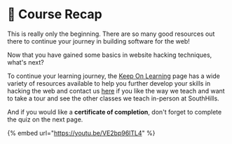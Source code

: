 # 🎉 Course Recap

This is really only the beginning. There are so many good resources out there to continue your journey in building software for the web!

Now that you have gained some basics in website hacking techniques, what's next?

To continue your learning journey, the [Keep On Learning](keep-on-learning.md) page has a wide variety of resources available to help you further develop your skills in hacking the web and contact us [here](https://www.southhills.edu/request-info/) if you like the way we teach and want to take a tour and see the other classes we teach in-person at SouthHills.

And if you would like a **certificate of completion**, don't forget to complete the quiz on the next page.

{% embed url="https://youtu.be/VE2bp96lTL4" %}



